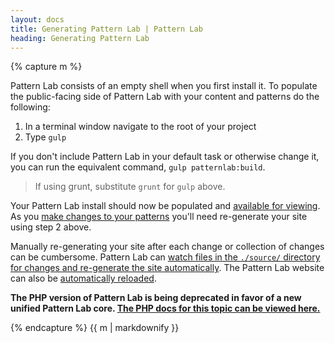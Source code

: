 ```yaml
---
layout: docs
title: Generating Pattern Lab | Pattern Lab
heading: Generating Pattern Lab
---
```


{% capture m %}

Pattern Lab consists of an empty shell when you first install it. To populate the public-facing side of Pattern Lab with your content and patterns do the following:

1. In a terminal window navigate to the root of your project
2. Type `gulp`

If you don't include Pattern Lab in your default task or otherwise change it, you can run the equivalent command, `gulp patternlab:build`.

> If using grunt, substitute `grunt` for `gulp` above.

Your Pattern Lab install should now be populated and [available for viewing](/docs/viewing-patterns.html#node). As you [make changes to your patterns](/docs/editing-source-files.html) you'll need re-generate your site using step 2 above.

Manually re-generating your site after each change or collection of changes can be cumbersome. Pattern Lab can [watch files in the `./source/` directory for changes and re-generate the site automatically](/docs/advanced-auto-regenerate.html). The Pattern Lab website can also be [automatically reloaded](/docs/advanced-reload-browser.html).

<strong>The PHP version of Pattern Lab is being deprecated in favor of a new unified Pattern Lab core. <a href='./php/generating-pattern-lab'>The PHP docs for this topic can be viewed here.</a></strong>

{% endcapture %}
{{ m | markdownify }}
